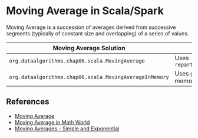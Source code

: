 # Moving Average in Scala/Spark

Moving Average is a succession of averages derived from successive segments 
(typically of constant size and overlapping) of a series of values.


Moving Average Solution                                        |  Description                                        |
-------------------------------------------------------------- | --------------------------------------------------- | 
````org.dataalgorithms.chap06.scala.MovingAverage````          |  Uses ````repartitionAndSortWithinPartitions()````  |                          | 
````org.dataalgorithms.chap06.scala.MovingAverageInMemory````  |  Uses ````groupByKey()```` and then sorts in memory |                                     |

## References
* [Moving Average](https://en.wikipedia.org/wiki/Moving_average)
* [Moving Average in Math World](http://mathworld.wolfram.com/MovingAverage.html)
* [Moving Averages - Simple and Exponential](http://stockcharts.com/school/doku.php?id=chart_school:technical_indicators:moving_averages)
